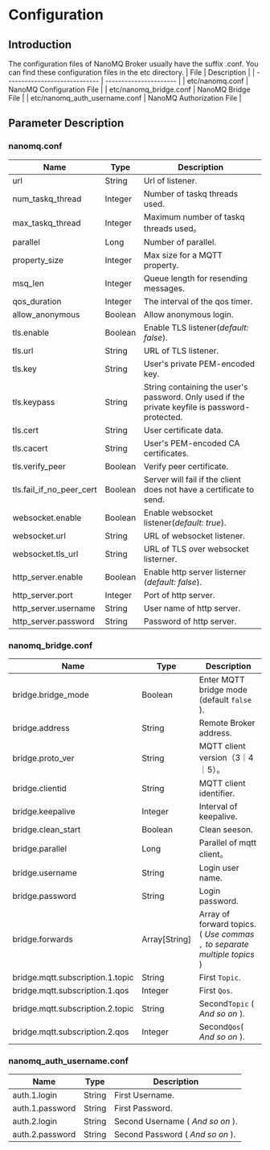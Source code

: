 # Configuration

## Introduction

The configuration files of NanoMQ Broker usually have the suffix .conf. You can find these configuration files in the etc directory.
| File                      | Description                   |
| ----------------------------- | ---------------------- |
| etc/nanomq.conf               | NanoMQ Configuration File        |
| etc/nanomq_bridge.conf        | NanoMQ Bridge File     |
| etc/nanomq_auth_username.conf | NanoMQ Authorization File  |

## Parameter Description

### nanomq.conf

| Name                  | Type    | Description                                                  |
| --------------------- | ------- | ------------------------------------------------------------ |
| url              | String  | Url of listener.                        |
| num_taskq_thread | Integer | Number of taskq threads used. |
| max_taskq_thread | Integer | Maximum number of taskq threads used。 |
| parallel |Long  | Number of parallel.                                          |
| property_size |Integer  | Max size for a MQTT property. |
| msq_len | Integer | Queue length for resending messages. |
| qos_duration | Integer | The interval of the qos timer.                               |
| allow_anonymous | Boolean | Allow anonymous login.                                       |
| tls.enable | Boolean | Enable TLS listener(*default: false*).                                         |
| tls.url | String | URL of TLS listener. |
| tls.key | String | User's private PEM-encoded key. |
| tls.keypass | String | String containing the user's password. Only used if the private keyfile is password-protected. |
| tls.cert |String  | User certificate data.                                       |
| tls.cacert | String | User's PEM-encoded CA certificates.                          |
| tls.verify_peer | Boolean | Verify peer certificate.                                     |
| tls.fail_if_no_peer_cert | Boolean | Server will fail if the client does not have a certificate to send. |
| websocket.enable | Boolean | Enable websocket listener(*default: true*). |
| websocket.url | String  | URL of websocket listener. |
| websocket.tls_url |  String | URL of TLS over websocket listerner. |
| http_server.enable| Boolean | Enable http server listerner (*default: false*). |
| http_server.port | Integer | Port of http server. |
| http_server.username | String | User name of http server. |
| http_server.password | String | Password of http server. |

### nanomq_bridge.conf

| Name                  | Type    | Description                                                  |
| --------------------- | ------- | ------------------------------------------------------------ |
| bridge.bridge_mode | Boolean | Enter MQTT bridge mode (default `false` ).                                  |
| bridge.address | String | Remote Broker address. |
| bridge.proto_ver | String | MQTT client version（3｜4｜5）。 |
| bridge.clientid | String | MQTT client identifier. |
| bridge.keepalive | Integer | Interval of keepalive.                                       |
| bridge.clean_start | Boolean | Clean seeson.                                                |
| bridge.parallel | Long | Parallel of mqtt client。 |
| bridge.username | String | Login user name. |
| bridge.password | String | Login password. |
| bridge.forwards | Array[String] | Array of forward topics.( *Use commas `,` to separate multiple topics* ) |
| bridge.mqtt.subscription.1.topic | String | First `Topic`.                               |
| bridge.mqtt.subscription.1.qos | Integer | First `Qos`.                       |
| bridge.mqtt.subscription.2.topic | String        | Second`Topic` ( *And so on* ).             |
| bridge.mqtt.subscription.2.qos   | Integer       | Second`Qos`( *And so on* ). |

### nanomq_auth_username.conf

| Name                  | Type    |  Description                                     |
| --------------- | -------- | ------------------------------- |
| auth.1.login    | String   | First Username.               |
| auth.1.password | String   | First Password.                 |
| auth.2.login    | String   | Second Username ( *And so on* ). |
| auth.2.password | String   | Second Password ( *And so on* ). |
